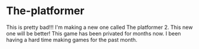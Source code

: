 # The-platformer
This is pretty bad!!!
I'm making a new one called 
The platformer 2.
This new one will be better! This game has been privated for
months now. I been having a hard time making games for the past month.

